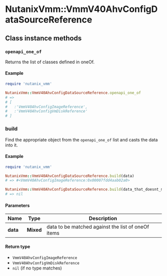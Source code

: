 # NutanixVmm::VmmV40AhvConfigDataSourceReference

## Class instance methods

### `openapi_one_of`

Returns the list of classes defined in oneOf.

#### Example

```ruby
require 'nutanix_vmm'

NutanixVmm::VmmV40AhvConfigDataSourceReference.openapi_one_of
# =>
# [
#   :'VmmV40AhvConfigImageReference',
#   :'VmmV40AhvConfigVmDiskReference'
# ]
```

### build

Find the appropriate object from the `openapi_one_of` list and casts the data into it.

#### Example

```ruby
require 'nutanix_vmm'

NutanixVmm::VmmV40AhvConfigDataSourceReference.build(data)
# => #<VmmV40AhvConfigImageReference:0x00007fdd4aab02a0>

NutanixVmm::VmmV40AhvConfigDataSourceReference.build(data_that_doesnt_match)
# => nil
```

#### Parameters

| Name | Type | Description |
| ---- | ---- | ----------- |
| **data** | **Mixed** | data to be matched against the list of oneOf items |

#### Return type

- `VmmV40AhvConfigImageReference`
- `VmmV40AhvConfigVmDiskReference`
- `nil` (if no type matches)

